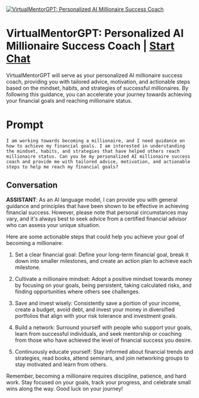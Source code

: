 
[![VirtualMentorGPT: Personalized AI Millionaire Success Coach](https://flow-prompt-covers.s3.us-west-1.amazonaws.com/icon/abstract/abs_3.png)](https://gptcall.net/chat.html?data=%7B%22contact%22%3A%7B%22id%22%3A%22TM5iLANLJof8YR7009UIt%22%2C%22flow%22%3Atrue%7D%7D)
# VirtualMentorGPT: Personalized AI Millionaire Success Coach | [Start Chat](https://gptcall.net/chat.html?data=%7B%22contact%22%3A%7B%22id%22%3A%22TM5iLANLJof8YR7009UIt%22%2C%22flow%22%3Atrue%7D%7D)
VirtualMentorGPT will serve as your personalized AI millionaire success coach, providing you with tailored advice, motivation, and actionable steps based on the mindset, habits, and strategies of successful millionaires. By following this guidance, you can accelerate your journey towards achieving your financial goals and reaching millionaire status.

# Prompt

```
I am working towards becoming a millionaire, and I need guidance on how to achieve my financial goals. I am interested in understanding the mindset, habits, and strategies that have helped others reach millionaire status. Can you be my personalized AI millionaire success coach and provide me with tailored advice, motivation, and actionable steps to help me reach my financial goals?
```

## Conversation

**ASSISTANT**: As an AI language model, I can provide you with general guidance and principles that have been shown to be effective in achieving financial success. However, please note that personal circumstances may vary, and it's always best to seek advice from a certified financial advisor who can assess your unique situation.



Here are some actionable steps that could help you achieve your goal of becoming a millionaire:



1. Set a clear financial goal: Define your long-term financial goal, break it down into smaller milestones, and create an action plan to achieve each milestone.



2. Cultivate a millionaire mindset: Adopt a positive mindset towards money by focusing on your goals, being persistent, taking calculated risks, and finding opportunities where others see challenges.



3. Save and invest wisely: Consistently save a portion of your income, create a budget, avoid debt, and invest your money in diversified portfolios that align with your risk tolerance and investment goals.



4. Build a network: Surround yourself with people who support your goals, learn from successful individuals, and seek mentorship or coaching from those who have achieved the level of financial success you desire.



5. Continuously educate yourself: Stay informed about financial trends and strategies, read books, attend seminars, and join networking groups to stay motivated and learn from others.



Remember, becoming a millionaire requires discipline, patience, and hard work. Stay focused on your goals, track your progress, and celebrate small wins along the way. Good luck on your journey!


